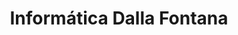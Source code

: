 ---
title: "Informática Dalla Fontana"
url: /calchaqui/informatica-dalla-fontana/
shop: ordenador
---